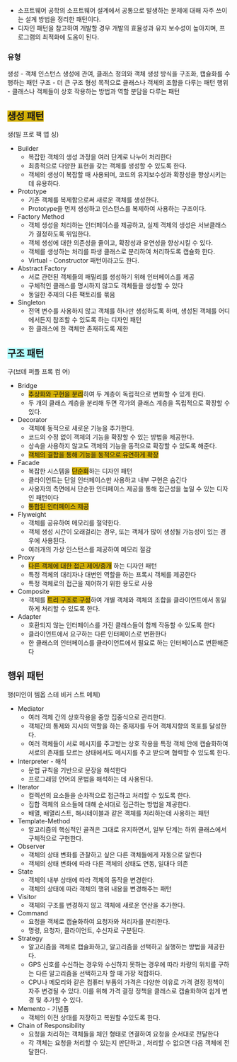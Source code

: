 
- 소프트웨어 공학의 소프트웨어 설계에서 공통으로 발생하는 문제에 대해 자주 쓰이는 설계 방법을 정리한 패턴이다.
- 디자인 패턴을 참고하여 개발할 경우 개발의 효율성과 유지 보수성이 높아지며, 프로그램의 최적화에 도움이 된다.

### 유형

생성 - 객체 인스턴스 생성에 관여, 클래스 정의와 객체 생성 방식을 구조화, 캡슐화를 수행하는 패턴
구조 - 더 큰 구조 형성 목적으로 클래스나 객체의 조합을 다루는 패턴
행위 - 클래스나 객체들이 상호 작용하는 방법과 역할 분담을 다루는 패턴

## <span style="background:#d4b106">생성 패턴</span>

생(빌 프로 팩 앱 싱)
- Builder
	- 복잡한 객체의 생성 과정을 여러 단계로 나누어 처리한다
	- 최종적으로 다양한 표현을 갖는 객체를 생성할 수 있도록 한다.
	- 객체의 생성이 복잡할 때 사용되며, 코드의 유지보수성과 확장성을 향상시키는 데 유용하다.
- Prototype
	- 기존 객체를 복제함으로써 새로운 객체를 생성한다.
	- Prototype을 먼저 생성하고 인스턴스를 복제하여 사용하는 구조이다.
- Factory Method
	- 객체 생성을 처리하는 인터페이스를 제공하고, 실제 객체의 생성은 서브클래스가 결정하도록 위임한다.
	- 객체 생성에 대한 의존성을 줄이고, 확장성과 유연성을 향상시킬 수 있다.
	- 객체를 생성하는 처리를 파생 클래스로 분리하여 처리하도록 캡슐화 한다.
	- Virtual - Constructor 패턴이라고도 한다.
- Abstract Factory
	- 서로 관련된 객체들의 패밀리를 생성하기 위해 인터페이스를 제공
	- 구체적인 클래스를 명시하지 않고도 객체들을 생성할 수 있다
	- 동일한 주제의 다른 팩토리를 묶음
- Singleton
	- 전역 변수를 사용하지 않고 객체를 하나만 생성하도록 하며, 생성된 객체를 어디에서든지 참조할 수 있도록 하는 디자인 패턴
	- 한 클래스에 한 객체만 존재하도록 제한


## <span style="background:#b1ffff">구조 패턴</span>

구(브데 퍼플 프록 컴 어)
- Bridge
	- <span style="background:#d4b106">추상화와 구현을 분리</span>하여 두 계층이 독립적으로 변화할 수 있게 한다.
	- 두 개의 클래스 계층을 분리해 두면 각가의 클래스 계층을 독립적으로 확장할 수 있다.
- Decorator
	- 객체에 동적으로 새로운 기능을 추가한다.
	- 코드의 수정 없이 객체의 기능을 확장할 수 있는 방법을 제공한다.
	- 상속을 사용하지 않고도 객체의 기능을 동적으로 확장할 수 있도록 해준다.
	- <span style="background:#d4b106">객체의 결합을 통해 기능을 동적으로 유연하게 확장</span>
- Facade
	- 복잡한 시스템을 <span style="background:#d4b106">단순화</span>하는 디자인 패턴
	- 클라이언트는 단일 인터페이스만 사용하고 내부 구현은 숨긴다
	- 사용자의 측면에서 단순한 인터페이스 제공을 통해 접근성을 높일 수 있는 디자인 패턴이다
	- <span style="background:#d4b106">통합된 인터페이스 제공</span>
- Flyweight
	- 객체를 공유하여 메모리를 절약한다.
	- 객체 생성 시간이 오래걸리는 경우, 또는 객체가 많이 생성될 가능성이 있는 경우에 사용된다.
	- 여러개의 가상 인스턴스를 제공하여 메모리 절감
- Proxy
	- <span style="background:#d4b106">다른 객체에 대한 접근 제어/중개</span> 하는 디자인 패턴
	- 특정 객체의 대리자나 대변인 역할을 하는 프록시 객체를 제공한다
	- 특정 객체로의 접근을 제어하기 위한 용도로 사용
- Composite
	- 객체를 <span style="background:#d4b106">트리 구조로 구성</span>하여 개별 객체와 객체의 조합을 클라이언트에서 동일하게 처리할 수 있도록 한다.
-  Adapter
	- 호환되지 않는 인터페이스를 가진 클래스들이 함께 작동할 수 있도록 한다
	- 클라이언트에서 요구하는 다른 인터페이스로 변환한다
	- 한 클래스의 인터페이스를 클라이언트에서 필요로 하는 인터페이스로 변환해준다

## 행위 패턴

행(미인이 템옵 스테 비커 스트 메체)

- Mediator
	- 여러 객체 간의 상호작용을 중앙 집중식으로 관리한다.
	- 객체간의 통제와 지시의 역할을 하는 중재자를 두어 객체지향의 목표를 달성한다.
	- 여러 객체들이 서로 메시지를 주고받는 상호 작용을 특정 객체 안에 캡슐화하여 서로의 존재를 모르는 상태에서도 메시지를 주고 받으며 협력할 수 있도록 한다.
- Interpreter - 해석
	- 문법 규칙을 기반으로 문장을 해석한다
	- 프로그래밍 언어의 문법을 해석하는 데 사용된다.
- Iterator
	- 컬렉션의 요소들을 순차적으로 접근하고 처리할 수 있도록 한다.
	- 집합 객체의 요소들에 대해 순서대로 접근하는 방법을 제공한다.
	- 배열, 배열리스트, 해시테이블과 같은 객체를 처리하는데 사용하는 패턴
- Template-Method
	- 알고리즘의 핵심적인 골격은 그대로 유지하면서, 일부 단계는 하위 클래스에서 구체적으로 구현한다.
- Observer
	- 객체의 상태 변화를 관찰하고 싶은 다른 객체들에게 자동으로 알린다
	- 객체의 상태 변화에 따라 다른 객체의 상태도 연동, 일대다 의존
- State
	- 객체의 내부 상태에 따라 객체의 동작을 변경한다.
	- 객체의 상태에 따라 객체의 행위 내용을 변경해주는 패턴
- Visitor
	- 객체의 구조를 변경하지 않고 객체에 새로운 연산을 추가한다.
- Command
	- 요청을 객체로 캡슐화하여 요청자와 처리자를 분리한다.
	- 명령, 요청자, 클라이언트, 수신자로 구분된다.
- Strategy
	- 알고리즘을 객체로 캡슐화하고, 알고리즘을 선택하고 실행하는 방법을 제공한다.
	- GPS 신호를 수신하는 경우와 수신하지 못하는 경우에 따라 차량의 위치를 구하는 다른 알고리즘을 선택하고자 할 때 가장 적합하다.
	- CPU나 메모리와 같은 컴퓨터 부품의 가격은 다양한 이유로 가격 결정 정책이 자주 변경될 수 있다. 이를 위해 가격 결정 정책을 클래스로 캡슐화하여 쉽게 변경 및 추가할 수 있다.
- Memento - 기념품
	- 객체의 이전 상태를 저장하고 복원할 수있도록 한다.
- Chain of Responsibility
	- 요청을 처리하는 객체들을 체인 형태로 연결하여 요청을 순서대로 전달한다
	- 각 객체는 요청을 처리할 수 있는지 판단하고 , 처리할 수 없으면 다음 객체에 전달한다.